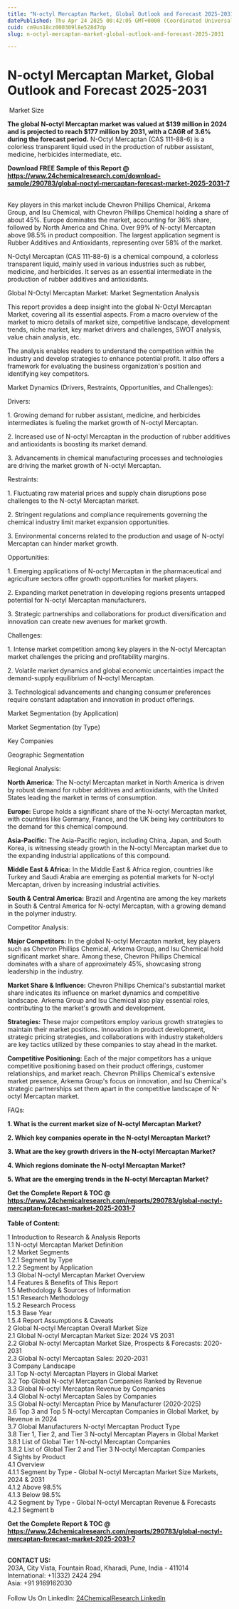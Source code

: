 ```yaml
---
title: "N-octyl Mercaptan Market, Global Outlook and Forecast 2025-2031"
datePublished: Thu Apr 24 2025 00:42:05 GMT+0000 (Coordinated Universal Time)
cuid: cm9un18cz000309l8e528d7dp
slug: n-octyl-mercaptan-market-global-outlook-and-forecast-2025-2031

---
```


# N-octyl Mercaptan Market, Global Outlook and Forecast 2025-2031

<p> Market Size</p><p>
</p><p><strong>The global N-octyl Mercaptan market was valued at $139 million in 2024 and is projected to reach $177 million by 2031, with a CAGR of 3.6% during the forecast period.</strong> N-Octyl Mercaptan (CAS 111-88-6) is a colorless transparent liquid used in the production of rubber assistant, medicine, herbicides intermediate, etc.</p><div><b>Download FREE Sample of this Report @ 
            <a href="https://www.24chemicalresearch.com/download-sample/290783/global-noctyl-mercaptan-forecast-market-2025-2031-7">
            https://www.24chemicalresearch.com/download-sample/290783/global-noctyl-mercaptan-forecast-market-2025-2031-7</a></b></div><br><p>
</p><p>Key players in this market include Chevron Phillips Chemical, Arkema Group, and Isu Chemical, with Chevron Phillips Chemical holding a share of about 45%. Europe dominates the market, accounting for 36% share, followed by North America and China. Over 99% of N-octyl Mercaptan above 98.5% in product composition. The largest application segment is Rubber Additives and Antioxidants, representing over 58% of the market.</p><p>
</p><p>N-Octyl Mercaptan (CAS 111-88-6) is a chemical compound, a colorless transparent liquid, mainly used in various industries such as rubber, medicine, and herbicides. It serves as an essential intermediate in the production of rubber additives and antioxidants.</p><p>
Global N-Octyl Mercaptan Market: Market Segmentation Analysis</p><p>
</p><p>This report provides a deep insight into the global N-Octyl Mercaptan Market, covering all its essential aspects. From a macro overview of the market to micro details of market size, competitive landscape, development trends, niche market, key market drivers and challenges, SWOT analysis, value chain analysis, etc.</p><p>
</p><p>The analysis enables readers to understand the competition within the industry and develop strategies to enhance potential profit. It also offers a framework for evaluating the business organization's position and identifying key competitors.</p><p>
Market Dynamics (Drivers, Restraints, Opportunities, and Challenges):</p><p>
Drivers:</p><p>
</p><p>1. Growing demand for rubber assistant, medicine, and herbicides intermediates is fueling the market growth of N-octyl Mercaptan.</p><p>
</p><p>2. Increased use of N-octyl Mercaptan in the production of rubber additives and antioxidants is boosting its market demand.</p><p>
</p><p>3. Advancements in chemical manufacturing processes and technologies are driving the market growth of N-octyl Mercaptan.</p><p>
Restraints:</p><p>
</p><p>1. Fluctuating raw material prices and supply chain disruptions pose challenges to the N-octyl Mercaptan market.</p><p>
</p><p>2. Stringent regulations and compliance requirements governing the chemical industry limit market expansion opportunities.</p><p>
</p><p>3. Environmental concerns related to the production and usage of N-octyl Mercaptan can hinder market growth.</p><p>
Opportunities:</p><p>
</p><p>1. Emerging applications of N-octyl Mercaptan in the pharmaceutical and agriculture sectors offer growth opportunities for market players.</p><p>
</p><p>2. Expanding market penetration in developing regions presents untapped potential for N-octyl Mercaptan manufacturers.</p><p>
</p><p>3. Strategic partnerships and collaborations for product diversification and innovation can create new avenues for market growth.</p><p>
Challenges:</p><p>
</p><p>1. Intense market competition among key players in the N-octyl Mercaptan market challenges the pricing and profitability margins.</p><p>
</p><p>2. Volatile market dynamics and global economic uncertainties impact the demand-supply equilibrium of N-octyl Mercaptan.</p><p>
</p><p>3. Technological advancements and changing consumer preferences require constant adaptation and innovation in product offerings.</p><p>
Market Segmentation (by Application)</p><p>
</p><p>
Market Segmentation (by Type)</p><p>
</p><p>
Key Companies</p><p>
</p><p>
Geographic Segmentation</p><p>
</p><p>
	</p><p>
Regional Analysis:</p><p>
</p><p><strong>North America:</strong> The N-octyl Mercaptan market in North America is driven by robust demand for rubber additives and antioxidants, with the United States leading the market in terms of consumption.</p><p>
</p><p><strong>Europe:</strong> Europe holds a significant share of the N-octyl Mercaptan market, with countries like Germany, France, and the UK being key contributors to the demand for this chemical compound.</p><p>
</p><p><strong>Asia-Pacific:</strong> The Asia-Pacific region, including China, Japan, and South Korea, is witnessing steady growth in the N-octyl Mercaptan market due to the expanding industrial applications of this compound.</p><p>
</p><p><strong>Middle East &amp; Africa:</strong> In the Middle East &amp; Africa region, countries like Turkey and Saudi Arabia are emerging as potential markets for N-octyl Mercaptan, driven by increasing industrial activities.</p><p>
</p><p><strong>South &amp; Central America:</strong> Brazil and Argentina are among the key markets in South &amp; Central America for N-octyl Mercaptan, with a growing demand in the polymer industry.</p><p>
Competitor Analysis:</p><p>
</p><p><strong>Major Competitors:</strong> In the global N-octyl Mercaptan market, key players such as Chevron Phillips Chemical, Arkema Group, and Isu Chemical hold significant market share. Among these, Chevron Phillips Chemical dominates with a share of approximately 45%, showcasing strong leadership in the industry.</p><p>
</p><p><strong>Market Share &amp; Influence:</strong> Chevron Phillips Chemical's substantial market share indicates its influence on market dynamics and competitive landscape. Arkema Group and Isu Chemical also play essential roles, contributing to the market's growth and development.</p><p>
</p><p><strong>Strategies:</strong> These major competitors employ various growth strategies to maintain their market positions. Innovation in product development, strategic pricing strategies, and collaborations with industry stakeholders are key tactics utilized by these companies to stay ahead in the market.</p><p>
</p><p><strong>Competitive Positioning:</strong> Each of the major competitors has a unique competitive positioning based on their product offerings, customer relationships, and market reach. Chevron Phillips Chemical's extensive market presence, Arkema Group's focus on innovation, and Isu Chemical's strategic partnerships set them apart in the competitive landscape of N-octyl Mercaptan market.</p><p>
FAQs:</p><p>
</p><p><strong>1. What is the current market size of N-octyl Mercaptan Market?</strong></p><p>
</p><p>
</p><p><strong>2. Which key companies operate in the N-octyl Mercaptan Market?</strong></p><p>
</p><p>
</p><p><strong>3. What are the key growth drivers in the N-octyl Mercaptan Market?</strong></p><p>
</p><p>
</p><p><strong>4. Which regions dominate the N-octyl Mercaptan Market?</strong></p><p>
</p><p>
</p><p><strong>5. What are the emerging trends in the N-octyl Mercaptan Market?</strong></p><p>
</p>

<div><b>Get the Complete Report & TOC @ 
            <a href="https://www.24chemicalresearch.com/reports/290783/global-noctyl-mercaptan-forecast-market-2025-2031-7">
            https://www.24chemicalresearch.com/reports/290783/global-noctyl-mercaptan-forecast-market-2025-2031-7</a></b></div><br>
            <b>Table of Content:</b><p>1 Introduction to Research & Analysis Reports<br />
 1.1 N-octyl Mercaptan Market Definition<br />
 1.2 Market Segments<br />
 1.2.1 Segment by Type<br />
 1.2.2 Segment by Application<br />
 1.3 Global N-octyl Mercaptan Market Overview<br />
 1.4 Features & Benefits of This Report<br />
 1.5 Methodology & Sources of Information<br />
 1.5.1 Research Methodology<br />
 1.5.2 Research Process<br />
 1.5.3 Base Year<br />
 1.5.4 Report Assumptions & Caveats<br />
2 Global N-octyl Mercaptan Overall Market Size<br />
 2.1 Global N-octyl Mercaptan Market Size: 2024 VS 2031<br />
 2.2 Global N-octyl Mercaptan Market Size, Prospects & Forecasts: 2020-2031<br />
 2.3 Global N-octyl Mercaptan Sales: 2020-2031<br />
3 Company Landscape<br />
 3.1 Top N-octyl Mercaptan Players in Global Market<br />
 3.2 Top Global N-octyl Mercaptan Companies Ranked by Revenue<br />
 3.3 Global N-octyl Mercaptan Revenue by Companies<br />
 3.4 Global N-octyl Mercaptan Sales by Companies<br />
 3.5 Global N-octyl Mercaptan Price by Manufacturer (2020-2025)<br />
 3.6 Top 3 and Top 5 N-octyl Mercaptan Companies in Global Market, by Revenue in 2024<br />
 3.7 Global Manufacturers N-octyl Mercaptan Product Type<br />
 3.8 Tier 1, Tier 2, and Tier 3 N-octyl Mercaptan Players in Global Market<br />
 3.8.1 List of Global Tier 1 N-octyl Mercaptan Companies<br />
 3.8.2 List of Global Tier 2 and Tier 3 N-octyl Mercaptan Companies<br />
4 Sights by Product<br />
 4.1 Overview<br />
 4.1.1 Segment by Type - Global N-octyl Mercaptan Market Size Markets, 2024 & 2031<br />
 4.1.2 Above 98.5%<br />
 4.1.3 Below 98.5%<br />
 4.2 Segment by Type - Global N-octyl Mercaptan Revenue & Forecasts<br />
 4.2.1 Segment b</p>

<div><b>Get the Complete Report & TOC @ 
            <a href="https://www.24chemicalresearch.com/reports/290783/global-noctyl-mercaptan-forecast-market-2025-2031-7">
            https://www.24chemicalresearch.com/reports/290783/global-noctyl-mercaptan-forecast-market-2025-2031-7</a></b></div><br>

<b>CONTACT US:</b><br>
            203A, City Vista, Fountain Road, Kharadi, Pune, India - 411014<br>
            International: +1(332) 2424 294<br>
            Asia: +91 9169162030 <br><br>
            Follow Us On LinkedIn: <a href="https://www.linkedin.com/company/24chemicalresearch/">24ChemicalResearch LinkedIn</a>